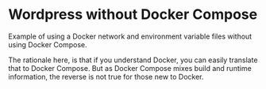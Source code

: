# Wordpress without Docker Compose

Example of using a Docker network and environment variable files without using Docker Compose.

The rationale here, is that if you understand Docker, you can easily translate that to Docker Compose. But as Docker Compose mixes build and runtime information, the reverse is not true for those new to Docker.
